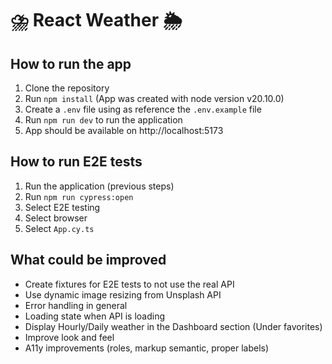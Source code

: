 # ⛈️ React Weather 🌦️

## How to run the app

1. Clone the repository
2. Run `npm install` (App was created with node version v20.10.0)
3. Create a `.env` file using as reference the `.env.example` file
4. Run `npm run dev` to run the application
5. App should be available on http://localhost:5173

## How to run E2E tests

1. Run the application (previous steps)
2. Run `npm run cypress:open`
3. Select E2E testing
4. Select browser
5. Select `App.cy.ts`

## What could be improved

- Create fixtures for E2E tests to not use the real API
- Use dynamic image resizing from Unsplash API
- Error handling in general
- Loading state when API is loading
- Display Hourly/Daily weather in the Dashboard section (Under favorites)
- Improve look and feel
- A11y improvements (roles, markup semantic, proper labels)